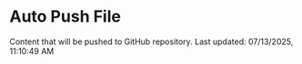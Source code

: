 # Auto Push File

Content that will be pushed to GitHub repository.
Last updated: 07/13/2025, 11:10:49 AM